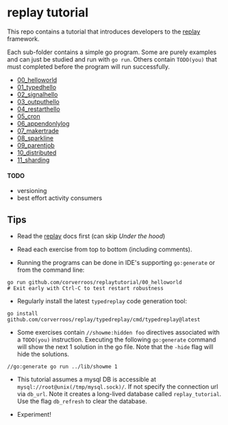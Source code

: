 # replay tutorial

This repo contains a tutorial that introduces developers to the [replay](https://github.com/corverroos/replay) framework.

Each sub-folder contains a simple go program. Some are purely examples and can just be studied and run with `go run`. 
Others contain `TODO(you)` that must completed before the program will run successfully.

- [00_helloworld](./00_helloworld/main.go) 
- [01_typedhello](./01_typedhello/main.go) 
- [02_signalhello](./02_signalhello/main.go) 
- [03_outputhello](./03_outputhello/main.go) 
- [04_restarthello](./04_restarthello/main.go) 
- [05_cron](./05_cron/main.go) 
- [06_appendonlylog](./06_appendonlylog/main.go) 
- [07_makertrade](./07_makertrade/main.go) 
- [08_sparkline](./08_sparkline/main.go) 
- [09_parentjob](./09_parentjob/main.go) 
- [10_distributed](./10_distributed/main.go) 
- [11_sharding](./11_sharding/main.go) 

#### TODO
- versioning
- best effort activity consumers

## Tips
- Read the [replay](https://github.com/corverroos/replay) docs first (can skip *Under the hood*)

- Read each exercise from top to bottom (including comments).

- Running the programs can be done in IDE's supporting `go:generate` or from the command line:
```
go run github.com/corverroos/replaytutorial/00_helloworld
# Exit early with Ctrl-C to test restart robustness
```

- Regularly install the latest `typedreplay` code generation tool:
```
go install github.com/corverroos/replay/typedreplay/cmd/typedreplay@latest
```

- Some exercises contain `//showme:hidden foo` directives associated with a `TODO(you)` instruction. 
Executing the following `go:generate` command will show the next 1 solution in the go file. 
Note that the `-hide` flag will hide the solutions.
```
//go:generate go run ../lib/showme 1 
``` 

- This tutorial assumes a mysql DB is accessible at `mysql://root@unix(/tmp/mysql.sock)/`. 
If not specify the connection url via `db_url`. Note it creates a long-lived 
database called `replay_tutorial`. Use the flag `db_refresh` to clear the database.

- Experiment!


